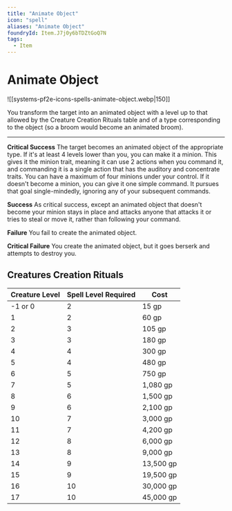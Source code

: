```yaml
---
title: "Animate Object"
icon: "spell"
aliases: "Animate Object"
foundryId: Item.J7j0y6bTDZtGoQ7N
tags:
  - Item
---
```


# Animate Object
![[systems-pf2e-icons-spells-animate-object.webp|150]]

You transform the target into an animated object with a level up to that allowed by the Creature Creation Rituals table and of a type corresponding to the object (so a broom would become an animated broom).

* * *

**Critical Success** The target becomes an animated object of the appropriate type. If it's at least 4 levels lower than you, you can make it a minion. This gives it the minion trait, meaning it can use 2 actions when you command it, and commanding it is a single action that has the auditory and concentrate traits. You can have a maximum of four minions under your control. If it doesn't become a minion, you can give it one simple command. It pursues that goal single-mindedly, ignoring any of your subsequent commands.

**Success** As critical success, except an animated object that doesn't become your minion stays in place and attacks anyone that attacks it or tries to steal or move it, rather than following your command.

**Failure** You fail to create the animated object.

**Critical Failure** You create the animated object, but it goes berserk and attempts to destroy you.

## Creatures Creation Rituals

| Creature Level | Spell Level Required | Cost |
| --- | --- | --- |
| \-1 or 0 | 2 | 15 gp |
| 1 | 2 | 60 gp |
| 2 | 3 | 105 gp |
| 3 | 3 | 180 gp |
| 4 | 4 | 300 gp |
| 5 | 4 | 480 gp |
| 6 | 5 | 750 gp |
| 7 | 5 | 1,080 gp |
| 8 | 6 | 1,500 gp |
| 9 | 6 | 2,100 gp |
| 10 | 7 | 3,000 gp |
| 11 | 7 | 4,200 gp |
| 12 | 8 | 6,000 gp |
| 13 | 8 | 9,000 gp |
| 14 | 9 | 13,500 gp |
| 15 | 9 | 19,500 gp |
| 16 | 10 | 30,000 gp |
| 17 | 10 | 45,000 gp |
